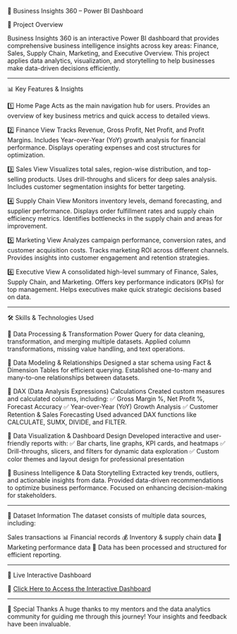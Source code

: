🚀 Business Insights 360 – Power BI Dashboard

📌 Project Overview

Business Insights 360 is an interactive Power BI dashboard that provides comprehensive business intelligence insights across key areas: Finance, Sales, Supply Chain, Marketing, and Executive Overview. This project applies data analytics, visualization, and storytelling to help businesses make data-driven decisions efficiently.
________________________________________
📊 Key Features & Insights

1️⃣ Home Page
Acts as the main navigation hub for users.
Provides an overview of key business metrics and quick access to detailed views.

2️⃣ Finance View
Tracks Revenue, Gross Profit, Net Profit, and Profit Margins.
Includes Year-over-Year (YoY) growth analysis for financial performance.
Displays operating expenses and cost structures for optimization.

3️⃣ Sales View
Visualizes total sales, region-wise distribution, and top-selling products.
Uses drill-throughs and slicers for deep sales analysis.
Includes customer segmentation insights for better targeting.

4️⃣ Supply Chain View
Monitors inventory levels, demand forecasting, and supplier performance.
Displays order fulfillment rates and supply chain efficiency metrics.
Identifies bottlenecks in the supply chain and areas for improvement.

5️⃣ Marketing View
Analyzes campaign performance, conversion rates, and customer acquisition costs.
Tracks marketing ROI across different channels.
Provides insights into customer engagement and retention strategies.

6️⃣ Executive View
A consolidated high-level summary of Finance, Sales, Supply Chain, and Marketing.
Offers key performance indicators (KPIs) for top management.
Helps executives make quick strategic decisions based on data.
__________________________________________
🛠️ Skills & Technologies Used

📌 Data Processing & Transformation
Power Query for data cleaning, transformation, and merging multiple datasets.
Applied column transformations, missing value handling, and text operations.

📌 Data Modeling & Relationships
Designed a star schema using Fact & Dimension Tables for efficient querying.
Established one-to-many and many-to-one relationships between datasets.

📌 DAX (Data Analysis Expressions) Calculations
Created custom measures and calculated columns, including:
✅ Gross Margin %, Net Profit %, Forecast Accuracy
✅ Year-over-Year (YoY) Growth Analysis
✅ Customer Retention & Sales Forecasting
Used advanced DAX functions like CALCULATE, SUMX, DIVIDE, and FILTER.

📌 Data Visualization & Dashboard Design
Developed interactive and user-friendly reports with:
✅ Bar charts, line graphs, KPI cards, and heatmaps
✅ Drill-throughs, slicers, and filters for dynamic data exploration
✅ Custom color themes and layout design for professional presentation

📌 Business Intelligence & Data Storytelling
Extracted key trends, outliers, and actionable insights from data.
Provided data-driven recommendations to optimize business performance.
Focused on enhancing decision-making for stakeholders.
________________________________________
📂 Dataset Information
The dataset consists of multiple data sources, including:

Sales transactions 📊
Financial records 💰
Inventory & supply chain data 🚚
Marketing performance data 📢
Data has been processed and structured for efficient reporting.

________________________________________
🔗 Live Interactive Dashboard

📌 [Click Here to Access the Interactive Dashboard](https://app.powerbi.com/links/9S87fwliYj?ctid=c6e549b3-5f45-4032-aae9-d4244dc5b2c4&pbi_source=linkShare)


________________________________________
🙌 Special Thanks
A huge thanks to my mentors and the data analytics community for guiding me through this journey! Your insights and feedback have been invaluable.
